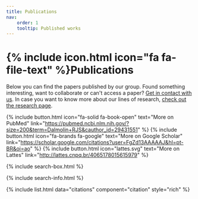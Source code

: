 ```yaml
---
title: Publications
nav:
    order: 1
    tooltip: Published works
---
```


# {% include icon.html icon="fa fa-file-text" %}Publications

Below you can find the papers published by our group. Found something interesting, want to collaborate or can't access a paper? [Get in contact with us](/contact/). In case you want to know more about our lines of research, [check out the research page](/research/).

{% include button.html icon="fa-solid fa-book-open" text="More on PubMed" link="https://pubmed.ncbi.nlm.nih.gov/?size=200&term=Dalmolin+RJS&cauthor_id=29431551" %} {% include button.html icon="fa-brands fa-google" text="More on Google Scholar" link="https://scholar.google.com/citations?user=FgZd13AAAAAJ&hl=pt-BR&oi=ao" %} {% include button.html icon="lattes.svg" text="More on Lattes" link="http://lattes.cnpq.br/4065178015615979" %}

{% include search-box.html %}

{% include search-info.html %}

{% include list.html data="citations" component="citation" style="rich" %}
